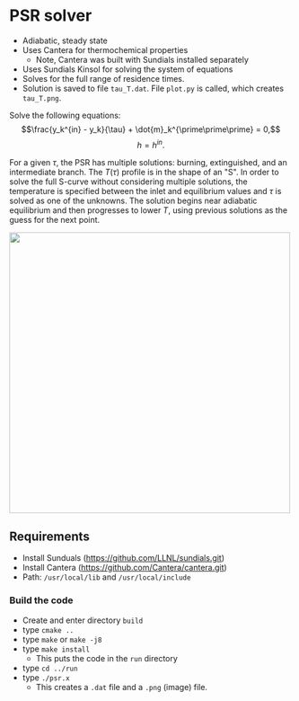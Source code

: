 # PSR solver
* Adiabatic, steady state
* Uses Cantera for thermochemical properties
    * Note, Cantera was built with Sundials installed separately
* Uses Sundials Kinsol for solving the system of equations
* Solves for the full range of residence times.
* Solution is saved to file ```tau_T.dat```. File ```plot.py``` is called, which creates ```tau_T.png```.

Solve the following equations:
$$\frac{y_k^{in} - y_k}{\tau} + \dot{m}_k^{\prime\prime\prime} = 0,$$
$$h = h^{in}.$$

For a given $\tau$, the PSR has multiple solutions: burning, extinguished, and an intermediate branch. The $T(\tau)$ profile is in the shape of an "S". In order to solve the full S-curve without considering multiple solutions, the temperature is specified between the inlet and equilibrium values and $\tau$ is solved as one of the unknowns. The solution begins near adiabatic equilibrium and then progresses to lower $T$, using previous solutions as the guess for the next point.

<img src="/run/tau_T.png" width="500">

## Requirements
* Install Sunduals (https://github.com/LLNL/sundials.git)
* Install Cantera (https://github.com/Cantera/cantera.git)
* Path: ```/usr/local/lib``` and ```/usr/local/include```
### Build the code 
* Create and enter directory ```build```
* type ```cmake ..```
* type ```make``` or ```make -j8```
* type ```make install```
    * This puts the code in the ```run``` directory
* type ```cd ../run```
* type ```./psr.x```
    * This creates a ```.dat``` file and a ```.png``` (image) file.
